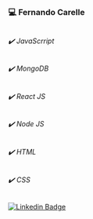 ### :computer: Fernando Carelle 

######
######

###### :heavy_check_mark:   JavaScrript

###### :heavy_check_mark:   MongoDB

###### :heavy_check_mark:   React JS

###### :heavy_check_mark:   Node JS

###### :heavy_check_mark:   HTML 

###### :heavy_check_mark:   CSS     



[![Linkedin Badge](https://img.shields.io/badge/-LinkedIn-blue?style=flat-square&logo=Linkedin&logoColor=white&link=https://www.linkedin.com/in/fernandocode)](https://www.linkedin.com/in/fernandocode)
